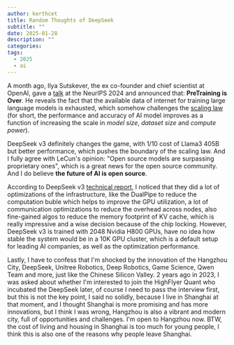 ```yaml
---
author: kerthcet
title: Random Thoughts of DeepSeek
subtitle: ""
date: 2025-01-28
description: ""
categories:
tags:
  - 2025
  - ai
---
```


A month ago, Ilya Sutskever, the ex co-founder and chief scientist at OpenAI, gave a [talk](https://www.youtube.com/watch?v=1yvBqasHLZs&t) at the NeurIPS 2024 and announced that: **PreTraining is Over**. He reveals the fact that the available data of internet for training large language models is exhausted, which somehow challenges the [scaling law](https://arxiv.org/pdf/2001.08361) (for short, the performance and accuracy of AI model improves as a function of increasing the scale in *model size*, *dataset size* and *compute power*).

DeepSeek v3 definitely changes the game, with 1/10 cost of Llama3 405B but better performance, which pushes the boundary of the scaling law.  And I fully agree with LeCun's opinion: "Open source models are surpassing proprietary ones", which is a great news for the open source community. And I do believe **the future of AI is open source**.

According to DeepSeek v3 [technical report](https://www.alphaxiv.org/pdf/2412.19437), I noticed that they did a lot of optimizations of the infrastructure, like the DualPipe to reduce the computation buble which helps to improve the GPU utilization, a lot of communication optimizations to reduce the overhead across nodes, also fine-gained algos to reduce the memory footprint of KV cache, which is really impressive and a wise decision because of the chip locking. However, DeepSeek v3 is trained with 2048 Nvidia H800 GPUs, have no idea how stable the system would be in a 10K GPU cluster, which is a default setup for leading AI companies, as well as the optimization performance.

Lastly, I have to confess that I'm shocked by the innovation of the Hangzhou City, DeepSeek, Unitree Robotics, Deep Robotics, Game Science, Qwen Team and more, just like the Chinese Silicon Valley. 2 years ago in 2023, I was asked about whether I'm interested to join the HighFlyer Quant who incubated the DeepSeek later, of course I need to pass the interview first, but this is not the key point, I said no solidly, because I live in Shanghai at that moment, and I thought Shanghai is more promising and has more innovations, but I think I was wrong, Hangzhou is also a vibrant and modern city, full of opportunities and challenges. I'm open to Hangzhou now. BTW, the cost of living and housing in Shanghai is too much for young people, I think this is also one of the reasons why people leave Shanghai.
